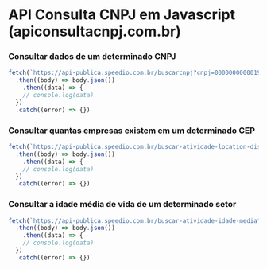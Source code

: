 # API Consulta CNPJ em Javascript (apiconsultacnpj.com.br)

### Consultar dados de um determinado CNPJ
```javascript
fetch(`https://api-publica.speedio.com.br/buscarcnpj?cnpj=00000000000191`)
  .then((body) => body.json())
	.then((data) => {
    // console.log(data)
  })
  .catch((error) => {})
```

### Consultar quantas empresas existem em um determinado CEP
```javascript
fetch(`https://api-publica.speedio.com.br/buscar-atividade-location-distance?atividade=tecnologia&location=01009-907&distance=5`)
  .then((body) => body.json())
	.then((data) => {
    // console.log(data)
  })
  .catch((error) => {})
```

### Consultar a idade média de vida de um determinado setor
```javascript
fetch(`https://api-publica.speedio.com.br/buscar-atividade-idade-media?atividade=mercado&location=SP`)
  .then((body) => body.json())
	.then((data) => {
    // console.log(data)
  })
  .catch((error) => {})
```
